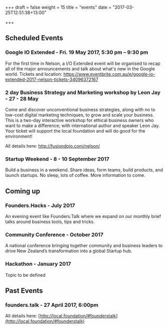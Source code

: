 +++
draft = false
weight = 15
title = "events"
date = "2017-03-25T12:51:38+13:00"

+++

## Scheduled Events

### Google IO Extended - Fri. 19 May 2017, 5:30 pm – 9:30 pm
For the first time in Nelson, a I/O Extended event will be organised to recap all of the major announcements and talk about what's new in the Google world. 
Tickets and location: https://www.eventbrite.com.au/e/google-io-extended-2017-nelson-tickets-34096372167

### 2 day Business Strategy and Marketing workshop by Leon Jay - 27 - 28 May
Come and discover unconventional business strategies, along with no to low-cost digital marketing techniques, to grow and scale your business. This is a two-day interactive workshop for ethical business owners who want to make a difference; with international author and speaker Leon Jay. Your ticket will support the local.foundation and will do good for the environment!

All details here: http://fusiondojo.com/nelson/

### Startup Weekend - 8 - 10 September 2017
Build a business in a weekend. Share ideas, form teams, build products, and launch startups. No sleep, lots of coffee. More information to come.



## Coming up

### Founders.Hacks - July 2017
An evening event like Founders.Talk where we expand on our monthly brief talks around business tools, tips and tricks.

### Community Conference - October 2017 
A national conference bringing together community and business leaders to drive New Zealand’s transformation into a global Startup hub.

### Hackathon - January 2017
Topic to be defined


## Past Events
### founders.talk - 27 April 2017, 6:00pm

All details here: [http://local.foundation/#founderstalk](http://local.foundation/#founderstalk)
